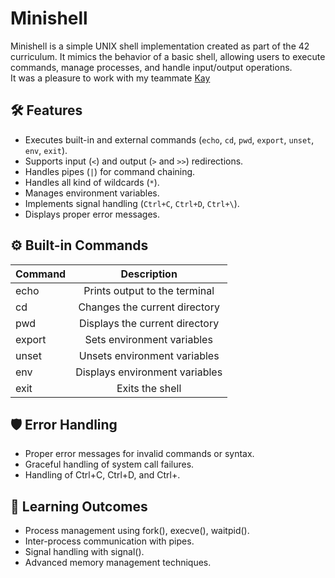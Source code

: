 # Minishell  
Minishell is a simple UNIX shell implementation created as part of the 42 curriculum. It mimics the behavior of a basic shell, allowing users to execute commands, manage processes, and handle input/output operations.  
It was a pleasure to work with my teammate [Kay](https://github.com/Keisn1)

## 🛠️ Features  
- Executes built-in and external commands (`echo`, `cd`, `pwd`, `export`, `unset`, `env`, `exit`).  
- Supports input (`<`) and output (`>` and `>>`) redirections.  
- Handles pipes (`|`) for command chaining.
- Handles all kind of wildcards (`*`).
- Manages environment variables.  
- Implements signal handling (`Ctrl+C`, `Ctrl+D`, `Ctrl+\`).  
- Displays proper error messages.

## ⚙️ Built-in Commands
Command | Description
:----------- | :-----------:
echo | Prints output to the terminal
cd | Changes the current directory
pwd | Displays the current directory
export | Sets environment variables
unset | Unsets environment variables
env | Displays environment variables
exit | Exits the shell

## 🛡️ Error Handling
- Proper error messages for invalid commands or syntax.
- Graceful handling of system call failures.
- Handling of Ctrl+C, Ctrl+D, and Ctrl+\.

## 🧠 Learning Outcomes
- Process management using fork(), execve(), waitpid().
- Inter-process communication with pipes.
- Signal handling with signal().
- Advanced memory management techniques.
